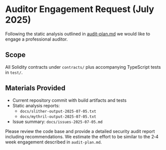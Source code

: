 # Auditor Engagement Request (July 2025)

Following the static analysis outlined in [audit-plan.md](audit-plan.md) we would like to engage a professional auditor.

## Scope

All Solidity contracts under `contracts/` plus accompanying TypeScript tests in `test/`.

## Materials Provided

- Current repository commit with build artifacts and tests
- Static analysis reports:
  - `docs/slither-output-2025-07-05.txt`
  - `docs/mythril-output-2025-07-05.txt`
- Issue summary: `docs/issues-2025-07-05.md`

Please review the code base and provide a detailed security audit report including recommendations. We estimate the effort to be similar to the 2‑4 week engagement described in `audit-plan.md`.

